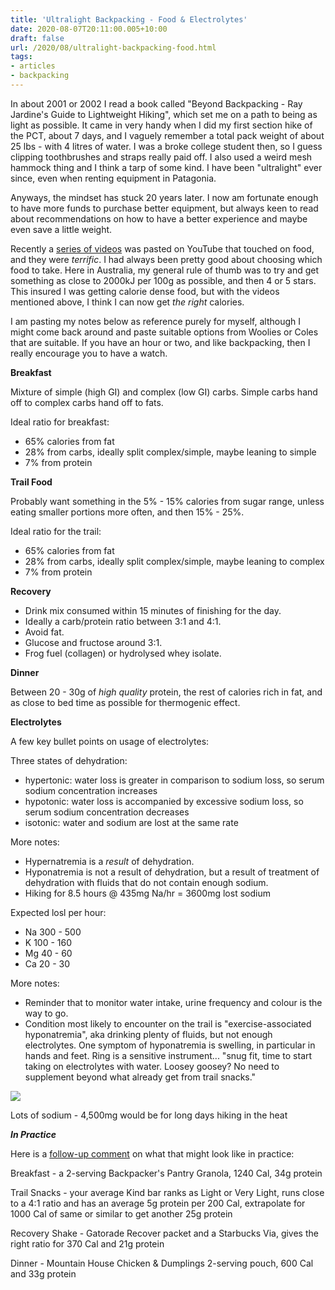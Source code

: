```yaml
---
title: 'Ultralight Backpacking - Food & Electrolytes'
date: 2020-08-07T20:11:00.005+10:00
draft: false
url: /2020/08/ultralight-backpacking-food.html
tags: 
- articles
- backpacking
---
```


In about 2001 or 2002 I read a book called "Beyond Backpacking - Ray Jardine's Guide to Lightweight Hiking", which set me on a path to being as light as possible. It came in very handy when I did my first section hike of the PCT, about 7 days, and I vaguely remember a total pack weight of about 25 lbs - with 4 litres of water. I was a broke college student then, so I guess clipping toothbrushes and straps really paid off. I also used a weird mesh hammock thing and I think a tarp of some kind. I have been "ultralight" ever since, even when renting equipment in Patagonia.

  

Anyways, the mindset has stuck 20 years later. I now am fortunate enough to have more funds to purchase better equipment, but always keen to read about recommendations on how to have a better experience and maybe even save a little weight.

  

Recently a [series of videos](https://www.youtube.com/channel/UCflIoVkAjQnyAwDKFmhRDDw) was pasted on YouTube that touched on food, and they were _terrific_. I had always been pretty good about choosing which food to take. Here in Australia, my general rule of thumb was to try and get something as close to 2000kJ per 100g as possible, and then 4 or 5 stars. This insured I was getting calorie dense food, but with the videos mentioned above, I think I can now get _the right_ calories.

  

I am pasting my notes below as reference purely for myself, although I might come back around and paste suitable options from Woolies or Coles that are suitable. If you have an hour or two, and like backpacking, then I really encourage you to have a watch.

  

**Breakfast**

  

Mixture of simple (high GI) and complex (low GI) carbs. Simple carbs hand off to complex carbs hand off to fats.

  

Ideal ratio for breakfast:
* 65% calories from fat
* 28% from carbs, ideally split complex/simple, maybe leaning to simple
* 7% from protein

  

**Trail Food**

  

Probably want something in the 5% - 15% calories from sugar range, unless eating smaller portions more often, and then 15% - 25%.

  

Ideal ratio for the trail:

* 65% calories from fat
* 28% from carbs, ideally split complex/simple, maybe leaning to complex
* 7% from protein

  

**Recovery**

*   Drink mix consumed within 15 minutes of finishing for the day.
*   Ideally a carb/protein ratio between 3:1 and 4:1. 
*   Avoid fat. 
*   Glucose and fructose around 3:1. 
*   Frog fuel (collagen) or hydrolysed whey isolate.

  

**Dinner**

  

Between 20 - 30g of _high quality_ protein, the rest of calories rich in fat, and as close to bed time as possible for thermogenic effect.

  

**Electrolytes**

A few key bullet points on usage of electrolytes:

  

Three states of dehydration:
- hypertonic: water loss is greater in comparison to sodium loss, so serum sodium concentration increases
- hypotonic: water loss is accompanied by excessive sodium loss, so serum sodium concentration decreases
- isotonic: water and sodium are lost at the same rate

More notes: 
- Hypernatremia is a _result_ of dehydration.
- Hyponatremia is not a result of dehydration, but a result of treatment of dehydration with fluids that do not contain enough sodium.
- Hiking for 8.5 hours @ 435mg Na/hr = 3600mg lost sodium

Expected losl per hour:
- Na 300 - 500
- K 100 - 160
- Mg 40 - 60
- Ca 20 - 30

More notes:
- Reminder that to monitor water intake, urine frequency and colour is the way to go.
- Condition most likely to encounter on the trail is "exercise-associated hyponatremia", aka drinking plenty of fluids, but not enough electrolytes. One symptom of hyponatremia is swelling, in particular in hands and feet. Ring is a sensitive instrument... "snug fit, time to start taking on electrolytes with water. Loosey goosey? No need to supplement beyond what already get from trail snacks."

[![](https://blogger.googleusercontent.com/img/b/R29vZ2xl/AVvXsEjtHf82oGqG2xU1eUNict6W9p4CA8cnXqJ6ktLJIJKsjL3wflDGseJl5KB8ydS3bdeALcJNuawMXV-Rv9CPjqxuThpFM31we2qCvvNJxFQ_SlL0S3QU2U_R2bjL06zGHAThPRQGGZcz5pab/s16000/electrolyte+chart+diagram.jpeg)](https://blogger.googleusercontent.com/img/b/R29vZ2xl/AVvXsEjtHf82oGqG2xU1eUNict6W9p4CA8cnXqJ6ktLJIJKsjL3wflDGseJl5KB8ydS3bdeALcJNuawMXV-Rv9CPjqxuThpFM31we2qCvvNJxFQ_SlL0S3QU2U_R2bjL06zGHAThPRQGGZcz5pab/s474/electrolyte+chart+diagram.jpeg)

Lots of sodium - 4,500mg would be for long days hiking in the heat  

  
**_In Practice_**

Here is a [follow-up comment](https://www.reddit.com/r/Ultralight/comments/i023nd/ultralight_food_performance_nutrition_for/fzp0gf3/) on what that might look like in practice:

Breakfast - a 2-serving Backpacker's Pantry Granola, 1240 Cal, 34g protein

Trail Snacks - your average Kind bar ranks as Light or Very Light, runs close to a 4:1 ratio and has an average 5g protein per 200 Cal, extrapolate for 1000 Cal of same or similar to get another 25g protein

Recovery Shake - Gatorade Recover packet and a Starbucks Via, gives the right ratio for 370 Cal and 21g protein

Dinner - Mountain House Chicken & Dumplings 2-serving pouch, 600 Cal and 33g protein